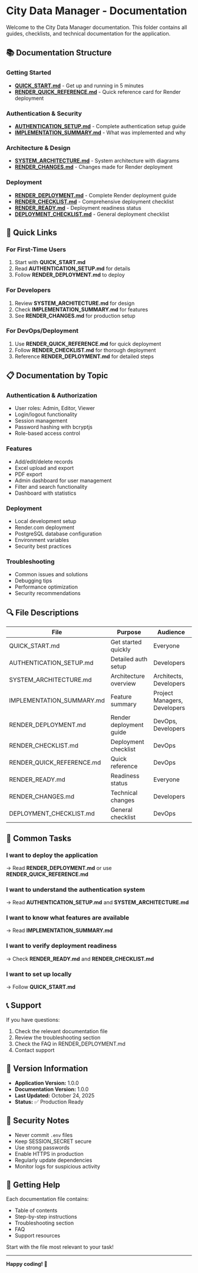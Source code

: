 # City Data Manager - Documentation

Welcome to the City Data Manager documentation. This folder contains all guides, checklists, and technical documentation for the application.

## 📚 Documentation Structure

### Getting Started
- **[QUICK_START.md](./QUICK_START.md)** - Get up and running in 5 minutes
- **[RENDER_QUICK_REFERENCE.md](./RENDER_QUICK_REFERENCE.md)** - Quick reference card for Render deployment

### Authentication & Security
- **[AUTHENTICATION_SETUP.md](./AUTHENTICATION_SETUP.md)** - Complete authentication setup guide
- **[IMPLEMENTATION_SUMMARY.md](./IMPLEMENTATION_SUMMARY.md)** - What was implemented and why

### Architecture & Design
- **[SYSTEM_ARCHITECTURE.md](./SYSTEM_ARCHITECTURE.md)** - System architecture with diagrams
- **[RENDER_CHANGES.md](./RENDER_CHANGES.md)** - Changes made for Render deployment

### Deployment
- **[RENDER_DEPLOYMENT.md](./RENDER_DEPLOYMENT.md)** - Complete Render deployment guide
- **[RENDER_CHECKLIST.md](./RENDER_CHECKLIST.md)** - Comprehensive deployment checklist
- **[RENDER_READY.md](./RENDER_READY.md)** - Deployment readiness status
- **[DEPLOYMENT_CHECKLIST.md](./DEPLOYMENT_CHECKLIST.md)** - General deployment checklist

## 🚀 Quick Links

### For First-Time Users
1. Start with **QUICK_START.md**
2. Read **AUTHENTICATION_SETUP.md** for details
3. Follow **RENDER_DEPLOYMENT.md** to deploy

### For Developers
1. Review **SYSTEM_ARCHITECTURE.md** for design
2. Check **IMPLEMENTATION_SUMMARY.md** for features
3. See **RENDER_CHANGES.md** for production setup

### For DevOps/Deployment
1. Use **RENDER_QUICK_REFERENCE.md** for quick deployment
2. Follow **RENDER_CHECKLIST.md** for thorough deployment
3. Reference **RENDER_DEPLOYMENT.md** for detailed steps

## 📋 Documentation by Topic

### Authentication & Authorization
- User roles: Admin, Editor, Viewer
- Login/logout functionality
- Session management
- Password hashing with bcryptjs
- Role-based access control

### Features
- Add/edit/delete records
- Excel upload and export
- PDF export
- Admin dashboard for user management
- Filter and search functionality
- Dashboard with statistics

### Deployment
- Local development setup
- Render.com deployment
- PostgreSQL database configuration
- Environment variables
- Security best practices

### Troubleshooting
- Common issues and solutions
- Debugging tips
- Performance optimization
- Security recommendations

## 🔍 File Descriptions

| File | Purpose | Audience |
|------|---------|----------|
| QUICK_START.md | Get started quickly | Everyone |
| AUTHENTICATION_SETUP.md | Detailed auth setup | Developers |
| SYSTEM_ARCHITECTURE.md | Architecture overview | Architects, Developers |
| IMPLEMENTATION_SUMMARY.md | Feature summary | Project Managers, Developers |
| RENDER_DEPLOYMENT.md | Render deployment guide | DevOps, Developers |
| RENDER_CHECKLIST.md | Deployment checklist | DevOps |
| RENDER_QUICK_REFERENCE.md | Quick reference | DevOps |
| RENDER_READY.md | Readiness status | Everyone |
| RENDER_CHANGES.md | Technical changes | Developers |
| DEPLOYMENT_CHECKLIST.md | General checklist | DevOps |

## 🎯 Common Tasks

### I want to deploy the application
→ Read **RENDER_DEPLOYMENT.md** or use **RENDER_QUICK_REFERENCE.md**

### I want to understand the authentication system
→ Read **AUTHENTICATION_SETUP.md** and **SYSTEM_ARCHITECTURE.md**

### I want to know what features are available
→ Read **IMPLEMENTATION_SUMMARY.md**

### I want to verify deployment readiness
→ Check **RENDER_READY.md** and **RENDER_CHECKLIST.md**

### I want to set up locally
→ Follow **QUICK_START.md**

## 📞 Support

If you have questions:
1. Check the relevant documentation file
2. Review the troubleshooting section
3. Check the FAQ in RENDER_DEPLOYMENT.md
4. Contact support

## 📝 Version Information

- **Application Version:** 1.0.0
- **Documentation Version:** 1.0.0
- **Last Updated:** October 24, 2025
- **Status:** ✅ Production Ready

## 🔐 Security Notes

- Never commit `.env` files
- Keep SESSION_SECRET secure
- Use strong passwords
- Enable HTTPS in production
- Regularly update dependencies
- Monitor logs for suspicious activity

## 🚀 Getting Help

Each documentation file contains:
- Table of contents
- Step-by-step instructions
- Troubleshooting section
- FAQ
- Support resources

Start with the file most relevant to your task!

---

**Happy coding! 🎉**

